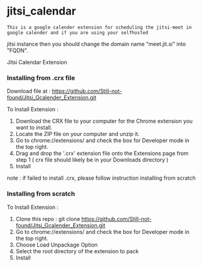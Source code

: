 # jitsi_calendar
    This is a google calender extension for scheduling the jitsi-meet in google calender and if you are using your selfhosted
jitsi instance then you should change the domain name "meet.jit.si" into "FQDN".

Jitsi Calendar Extension

### Installing from .crx file

Download file at : https://github.com/Still-not-found/Jitsi_Gcalender_Extension.git

To Install Extension :
1. Download the CRX file to your computer for the Chrome extension you want to install.
2. Locate the ZIP file on your computer and unzip it.
3. Go to chrome://extensions/ and check the box for Developer mode in the top right.
4. Drag and drop the '.crx' extension file onto the Extensions page from step 1 ( crx file should likely be in your Downloads directory )
5. Install

note : if failed to install .crx, please follow instruction installing from scratch



### Installing from scratch

To Install Extension :
1. Clone this repo : git clone https://github.com/Still-not-found/Jitsi_Gcalender_Extension.git
2. Go to chrome://extensions/ and check the box for Developer mode in the top right.
3. Choose Load Unpackage Option
4. Select the root directory of the extension to pack
5. Install

